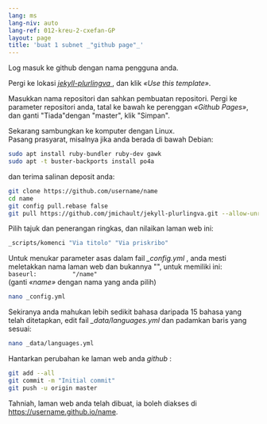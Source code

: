 ```yaml
---
lang: ms
lang-niv: auto
lang-ref: 012-kreu-2-cxefan-GP
layout: page
title: 'buat 1 subnet _"github page"_'
---
```


Log masuk ke github dengan nama pengguna anda.  

Pergi ke lokasi [ _jekyll-plurlingva_ ](https://github.com/jmichault/jekyll-plurlingva), dan klik _«Use this template»_.

Masukkan nama repositori dan sahkan pembuatan repositori.
Pergi ke parameter repositori anda, tatal ke bawah ke perenggan _«Github Pages»_, dan ganti "Tiada"dengan "master", klik "Simpan".

Sekarang sambungkan ke komputer dengan Linux.  
Pasang prasyarat, misalnya jika anda berada di bawah Debian:
```bash
sudo apt install ruby-bundler ruby-dev gawk
sudo apt -t buster-backports install po4a
```

dan terima salinan deposit anda:
```bash
git clone https://github.com/username/name
cd name
git config pull.rebase false
git pull https://github.com/jmichault/jekyll-plurlingva.git --allow-unrelated-histories
```

Pilih tajuk dan penerangan ringkas, dan nilaikan laman web ini:
```bash
_scripts/komenci "Via titolo" "Via priskribo"
```

Untuk menukar parameter asas dalam fail _\_config.yml_ , anda mesti meletakkan nama laman web dan bukannya "", untuk memiliki ini:  
    `baseurl:          "/name"`  
    (ganti _«name»_ dengan nama yang anda pilih)
```bash
nano _config.yml
```

Sekiranya anda mahukan lebih sedikit bahasa daripada 15 bahasa yang telah ditetapkan, edit fail _\_data/languages.yml_ dan padamkan baris yang sesuai:
```bash
nano _data/languages.yml
```

Hantarkan perubahan ke laman web anda _github_ :
```bash
git add --all
git commit -m "Initial commit"
git push -u origin master
```

Tahniah, laman web anda telah dibuat, ia boleh diakses di https://username.github.io/name.

